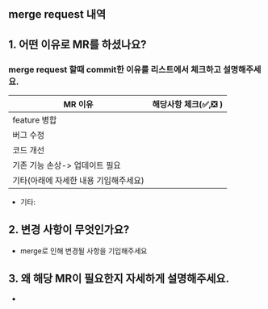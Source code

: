 ## merge request 내역


## 1. 어떤 이유로 MR를 하셨나요?

###  merge request 할때 commit한 이유를 리스트에서 체크하고 설명해주세요.


| MR 이유 | 해당사항 체크(✅,❎ ) |
| ------ | ------ |
| feature 병합 |  |
| 버그 수정 |  |
| 코드 개선 |  |
| 기존 기능 손상-> 업데이트 필요 |  |
| 기타(아래에 자세한 내용 기입해주세요) |  |

- 기타: 


## 2. 변경 사항이 무엇인가요?

- merge로 인해 변경될 사항을 기입해주세요


## 3. 왜 해당 MR이 필요한지 자세하게 설명해주세요.

-